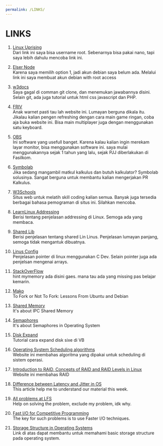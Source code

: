 ```yaml
---
permalink: /LINKS/
---
```


# LINKS

1. [Linux Uprising](https://www.linuxuprising.com/2019/04/how-to-change-username-on-ubuntu-debian.html)<br>
Dari link ini saya bisa username root.
Sebenarnya bisa pakai nano, tapi saya lebih dahulu mencoba link ini.

2. [Elser Node](https://blog.eldernode.com/create-user-on-debian-with-root-access/)<br>
Karena saya memilih option 1, jadi akun debian saya belum ada.
Melalui link ini saya membuat akun debian with root access

3. [w3docs](https://www.w3docs.com/learn-git/git-clone.html)<br>
Saya gagal di comman git clone, dan menemukan jawabannya disini.
Selain git, ada juga tutorial untuk html css javascript dan PHP.

4. [FRIV](www.friv.com)<br>
Anak warnet pasti tau lah website ini. Lumayan berguna dikala itu.
Jikalau kalian pengen refreshing dengan cara main game ringan, coba aja buka website ini.
Bisa main multiplayer juga dengan menggunakan satu keyboard.

5. [OBS](https://obsproject.com)<br>
Ini software yang usefull banget. Karena kalau kalian ingin merekam layar monitor, bisa menggunakan software ini.
saya mulai menggunakannya sejak 1 tahun yang lalu, sejak PJJ diberlakukan di Fasilkom.

6. [Symbolab](https://www.symbolab.com/)<br>
Jika sedang mangambil matkul kalkulus dan butuh kalkulator? Symbolab solusinya.
Sangat berguna untuk membantu kalian mengerjakan PR Kalkulus.

7. [W3Schools](https://www.w3schools.com/)<br>
Situs web untuk melatih skill coding kalian semua.
Banyak juga tersedia berbagai bahasa pemograman di situs ini. Silahkan mencoba.

8. [LearnLinux Addressing](https://learnlinuxconcepts.blogspot.com/2014/02/linux-addressing.html)<br>
Berisi tentang penjelasan addressing di Linux.
Semoga ada yang membaca.

9. [Shared Lib](https://tldp.org/HOWTO/Program-Library-HOWTO/shared-libraries.html)<br>
Berisi penjelasan tentang shared Lin Linus.
Penjelasan lumayan panjang, semoga tidak mengantuk dibuatnya.

10. [Linus Config](https://linuxconfig.org/c-development-on-linux-pointers-and-arrays-vi)<br>
Penjelasan pointer di linux menggunakan C Dev.
Selain pointer juga ada penjelsan mengenai arrays.

11. [StackOverFlow](https://stackoverflow.com/questions/8208021/how-to-increment-a-pointer-address-and-pointers-value)<br>
hint mymemory ada disini gaes.
mana tau ada yang missing pas belajar kemarin.

12. [Mako](https://mako.cc/writing/to_fork_or_not_to_fork.html)<br>
To Fork or Not To Fork: Lessons From Ubuntu and Debian

13. [Shared Memory](https://www.tutorialspoint.com/inter_process_communication/inter_process_communication_shared_memory.htm)<br>
It's about IPC Shared Memory

13. [Semaphores](https://www.tutorialspoint.com/semaphores-in-operating-system)<br>
It's about Semaphores in Operating System

14. [Disk Expand](https://www.pragmaticlinux.com/2020/09/how-to-increase-the-disk-size-in-a-virtualbox-virtual-machine/)<br>
Tutorial cara expand disk sixe di VB

15. [Operating System Scheduling algorithms](https://www.tutorialspoint.com/operating_system/os_process_scheduling_algorithms.htm)<br>
Website ini membahas algoritma yang dipakai untuk scheduling di sistem operasi.

16. [Introduction to RAID, Concepts of RAID and RAID Levels in Linux](https://www.appservgrid.com/paw92/index.php/2019/03/17/introduction-to-raid-concepts-of-raid-and-raid-levels-in-linux/)<br>
Website ini membahas RAID

17. [Difference between Latency and Jitter in OS](https://www.geeksforgeeks.org/difference-between-latency-and-jitter-in-os//)<br>
This article help me to understand our material this week.

18. [All problems at LFS](https://www.linuxquestions.org/questions/linux-from-scratch-13/)<br>
Help on solving the problem, exclude my problem, idk why.

19. [Fast I/O for Competitive Programming](https://www.geeksforgeeks.org/fast-io-for-competitive-programming/)<br>
The key for such problems is to use Faster I/O techniques.

20. [Storage Structure in Operating Systems](https://www.geeksforgeeks.org/storage-structure-in-operating-systems/)<br>
Link di atas dapat membantu untuk memahami basic storage structure pada operating system.
